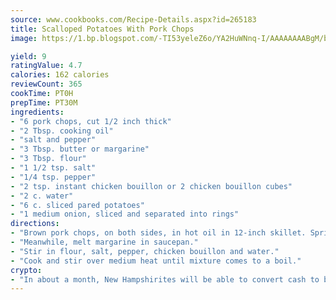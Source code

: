 ```yaml
---
source: www.cookbooks.com/Recipe-Details.aspx?id=265183
title: Scalloped Potatoes With Pork Chops
image: https://1.bp.blogspot.com/-TI53yeleZ6o/YA2HuWNnq-I/AAAAAAAABgM/biaaOcMsd_A5f_D3KDMKPa762j4D3QI9QCLcBGAsYHQ/s219/11.png

yield: 9
ratingValue: 4.7
calories: 162 calories
reviewCount: 365
cookTime: PT0H
prepTime: PT30M
ingredients:
- "6 pork chops, cut 1/2 inch thick"
- "2 Tbsp. cooking oil"
- "salt and pepper"
- "3 Tbsp. butter or margarine"
- "3 Tbsp. flour"
- "1 1/2 tsp. salt"
- "1/4 tsp. pepper"
- "2 tsp. instant chicken bouillon or 2 chicken bouillon cubes"
- "2 c. water"
- "6 c. sliced pared potatoes"
- "1 medium onion, sliced and separated into rings"
directions:
- "Brown pork chops, on both sides, in hot oil in 12-inch skillet. Sprinkle with salt and pepper to taste."
- "Meanwhile, melt margarine in saucepan."
- "Stir in flour, salt, pepper, chicken bouillon and water."
- "Cook and stir over medium heat until mixture comes to a boil."
crypto:
- "In about a month, New Hampshirites will be able to convert cash to bitcoins via new bitcoin ATMs popping up in the state."
---
```

